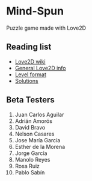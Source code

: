 # Mind-Spun

Puzzle game made with Love2D

## Reading list

- [Love2D wiki](https://www.love2d.org/wiki/Main_Page)
- [General Love2D info](http://gamedevelopment.tutsplus.com/articles/how-to-learn-love-love2d--gamedev-4331)
- [Level format](http://webspace.ship.edu/deensley/flash/LeapinLizards.html)
- [Solutions](http://webspace.ship.edu/deensley/flash/Lizards.pdf)

## Beta Testers

1. Juan Carlos Aguilar
2. Adrián Amorós
3. David Bravo
4. Nelson Casares
5. Jose María García
6. Esther de la Morena
7. Jorge García
8. Manolo Reyes
9. Rosa Ruiz
10. Pablo Sabín
